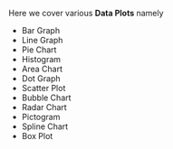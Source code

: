 Here we cover various **Data Plots** namely

- Bar Graph
- Line Graph
- Pie Chart
- Histogram
- Area Chart
- Dot Graph
- Scatter Plot
- Bubble Chart
- Radar Chart
- Pictogram
- Spline Chart
- Box Plot
